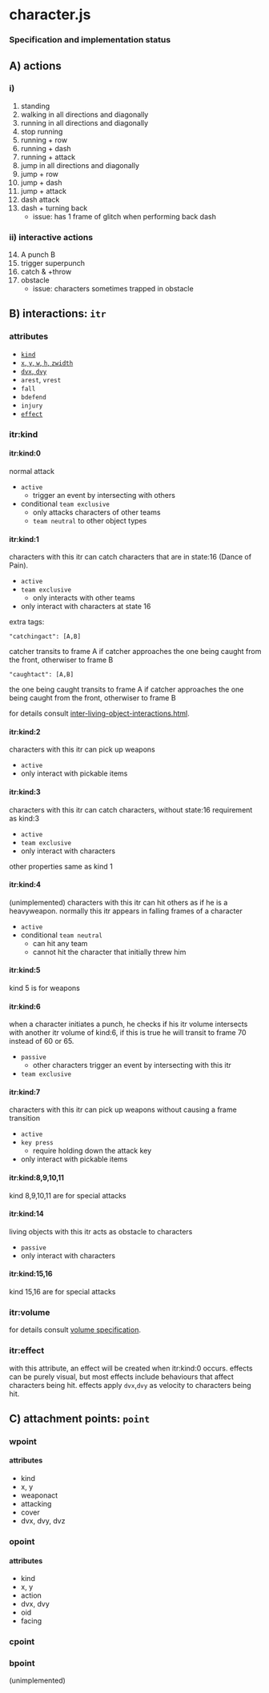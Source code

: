 # character.js
### Specification and implementation status

## A) actions
### i)
1. standing
2. walking in all directions and diagonally
3. running in all directions and diagonally
4. stop running
5. running + row
6. running + dash
7. running + attack
8. jump in all directions and diagonally
9. jump + row
10. jump + dash
11. jump + attack
12. dash attack
13. dash + turning back
	- issue: has 1 frame of glitch when performing back dash

### ii) interactive actions
14. A punch B
15. trigger superpunch
16. catch & +throw
17. obstacle
	- issue: characters sometimes trapped in obstacle

## B) interactions: `itr`

### attributes
- [`kind`](#itrkind)
- [`x`, `y`, `w`, `h`, `zwidth`](#itrvolume)
- [`dvx`, `dvy`](#itreffect)
- `arest`, `vrest`
- `fall`
- `bdefend`
- `injury`
- [`effect`](#itreffect)

### itr:kind

#### itr:kind:0
normal attack
- `active`
	- trigger an event by intersecting with others
- conditional `team exclusive`
	- only attacks characters of other teams
	- `team neutral` to other object types

#### itr:kind:1
characters with this itr can catch characters that are in state:16 (Dance of Pain).
- `active`
- `team exclusive`
	- only interacts with other teams
- only interact with characters at state 16

extra tags:
```
"catchingact": [A,B]
```
catcher transits to frame A if catcher approaches the one being caught from the front, otherwiser to frame B
```
"caughtact": [A,B]
```
the one being caught transits to frame A if catcher approaches the one being caught from the front, otherwiser to frame B

for details consult [inter-living-object-interactions.html](http://f-lf2.blogspot.hk/2013/01/inter-living-object-interactions.html).

#### itr:kind:2
characters with this itr can pick up weapons
- `active`
- only interact with pickable items

#### itr:kind:3
characters with this itr can catch characters, without state:16 requirement as kind:3
- `active`
- `team exclusive`
- only interact with characters

other properties same as kind 1

#### itr:kind:4
(unimplemented) characters with this itr can hit others as if he is a heavyweapon.
normally this itr appears in falling frames of a character
- `active`
- conditional `team neutral`
	- can hit any team
	- cannot hit the character that initially threw him

#### itr:kind:5
kind 5 is for weapons

#### itr:kind:6
when a character initiates a punch, he checks if his itr volume intersects with another itr volume of kind:6, if this is true he will transit to frame 70 instead of 60 or 65.
- `passive`
	- other characters trigger an event by intersecting with this itr
- `team exclusive`

#### itr:kind:7
characters with this itr can pick up weapons without causing a frame transition
- `active`
- `key press`
	- require holding down the attack key
- only interact with pickable items

#### itr:kind:8,9,10,11
kind 8,9,10,11 are for special attacks

#### itr:kind:14
living objects with this itr acts as obstacle to characters
- `passive`
- only interact with characters

#### itr:kind:15,16
kind 15,16 are for special attacks

### itr:volume
for details consult [volume specification](http://f-lf2.blogspot.hk/2013/01/scenejs-volume.html).

### itr:effect
with this attribute, an effect will be created when itr:kind:0 occurs.
effects can be purely visual, but most effects include behaviours that affect characters being hit.
effects apply `dvx`,`dvy` as velocity to characters being hit.

## C) attachment points: `point`

### wpoint
#### attributes
- kind
- x, y
- weaponact
- attacking
- cover
- dvx, dvy, dvz

### opoint
#### attributes
- kind
- x, y
- action
- dvx, dvy
- oid
- facing

### cpoint

### bpoint
(unimplemented)
